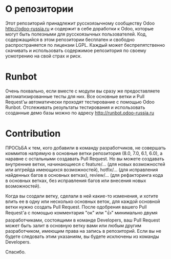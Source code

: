 О репозитории
=============
Этот репозиторий принадлежит русскоязычному сообществу Odoo http://odoo-russia.ru и содержит в себе доработки к Odoo, которые могут быть полезными для русскоязычных пользователей. Код, содержащийся в этом репозитории бесплатен и свободно распространяется по лицензии LGPL. Каждый может беспрепятственно скачивать и использовать содержимое репозитория по своему усмотрению на свой страх и риск.


Runbot
======
Очень похвально, если вместе с модули вы сразу же предоставляете автоматизированные тесты для них. Все основные ветки и Pull Request'ы автоматически проходят тестирование с помощью Odoo Runbot. Отслеживать результаты тестирования и использовать созданные демо базы можно по адресу http://runbot.odoo-russia.ru


Contribution
============
ПРОСЬБА к тем, кого добавили в команду разработчиков, не совершать коммитов напрямую в основные ветки репозитория (8.0, 7.0, 6.1, 6.0), а наравне с остальными создавать Pull Request. Но вы можете создавать внутренние ветки, начинающиеся с feature/... (для новых возможностей или апгрейда имеющихся возможностей), hotfix/... (для исправления найденных багов в основных ветках), review/... (для рефакторинга кода в основных ветках, без исправления багов или внесения новых возможностей).

Когда вы создали ветку, сделали в ней какие-то изменения, и хотите влить ее в одну или несколько основных веток, для каждой основной ветки нужно создать Pull Request. После одобрения вашего Pull Request'а с помощью комментария "ок" или ":+1:" минимально двумя разработчиками, состоящими в команде Developers, ваш Pull Request может быть залит в основную ветку вами или любым другим разработчиком, имеющим права на запись в репозиторий. Если вы не будете следовать этим указаниям, вы будете исключены из команды Developers.

Спасибо.
